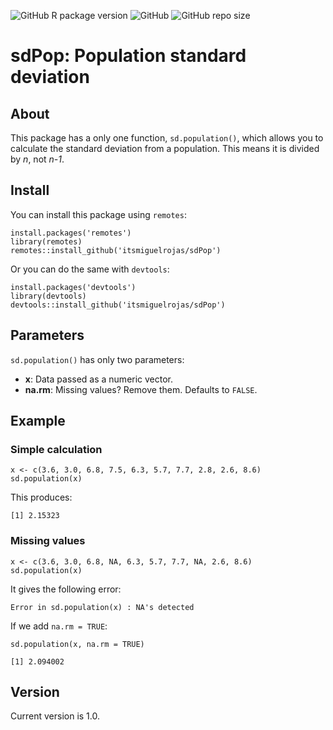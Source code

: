 ![GitHub R package version](https://img.shields.io/github/r-package/v/itsmiguelrojas/sdPop?style=plastic) ![GitHub](https://img.shields.io/github/license/itsmiguelrojas/sdPop?color=orange&style=plastic) ![GitHub repo size](https://img.shields.io/github/repo-size/itsmiguelrojas/sdPop?color=green&label=size) 

# sdPop: Population standard deviation

## About

This package has a only one function, `sd.population()`, which allows you to calculate the standard deviation from a population. This means it is divided by *n*,
not  *n-1*.

## Install

You can install this package using `remotes`:

```
install.packages('remotes')
library(remotes)
remotes::install_github('itsmiguelrojas/sdPop')
```

Or you can do the same with `devtools`:

```
install.packages('devtools')
library(devtools)
devtools::install_github('itsmiguelrojas/sdPop')
```

## Parameters

`sd.population()` has only two parameters:

- **x**: Data passed as a numeric vector.
- **na.rm**: Missing values? Remove them. Defaults to `FALSE`.

## Example

### Simple calculation

```
x <- c(3.6, 3.0, 6.8, 7.5, 6.3, 5.7, 7.7, 2.8, 2.6, 8.6)
sd.population(x)
```

This produces:

```
[1] 2.15323
```

### Missing values

```
x <- c(3.6, 3.0, 6.8, NA, 6.3, 5.7, 7.7, NA, 2.6, 8.6)
sd.population(x)
```

It gives the following error:

```
Error in sd.population(x) : NA's detected
```

If we add `na.rm = TRUE`:

```
sd.population(x, na.rm = TRUE)

[1] 2.094002
```

## Version

Current version is 1.0.
